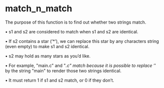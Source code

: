 # match_n_match
The purpose of this function is to find out whether two strings match.

• s1 and s2 are considered to match when s1 and s2 are identical.

• If s2 contains a star (’*’), we can replace this star by any characters string (even
empty) to make s1 and s2 identical.

• s2 may hold as many stars as you’d like.

• For example, "main.c" and "*.c" match because it is possible to replace ’*’ by
the string "main" to render those two strings identical.

• It must return 1 if s1 and s2 match, or 0 if they don’t.
